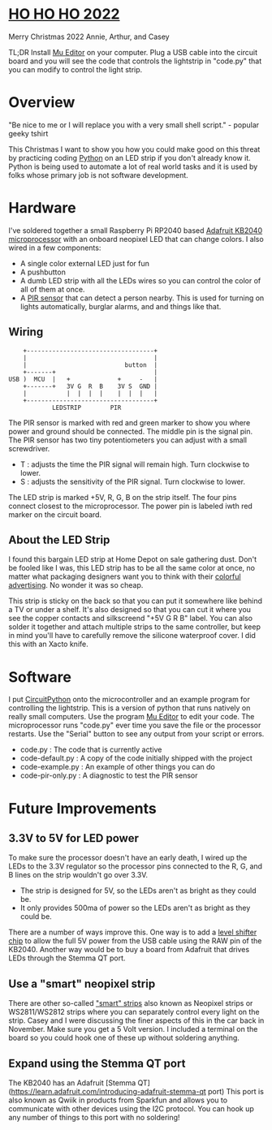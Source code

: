 # [HO HO HO 2022](https://github.com/ericzundel/hohoho2022)
Merry Christmas 2022 Annie, Arthur, and Casey

TL;DR Install [Mu Editor](https://codewith.mu/) on your computer. 
Plug a USB cable into the circuit board and you will see the code 
that controls the lightstrip in "code.py" that you can modify to 
control the light strip. 

# Overview
"Be nice to me or I will replace you with a very small shell script." - popular geeky tshirt

This Christmas I want to show you how you could make good on this threat
by practicing coding 
[Python](https://www.coursera.org/articles/what-is-python-used-for-a-beginners-guide-to-using-python) on an LED strip
if you don't already know it.
Python is being used to automate a lot of real world 
tasks and it is used by folks whose primary job is not software development.

# Hardware
I've soldered together a small Raspberry Pi RP2040 based 
[Adafruit KB2040 microprocessor](https://www.adafruit.com/product/5302) with 
an onboard neopixel LED that can change colors.  I also wired 
in a few components:

- A single color external LED just for fun
- A pushbutton
- A dumb LED strip with all the LEDs wires so you can control the color of all
of them at once.  
- A [PIR sensor](https://learn.adafruit.com/pir-passive-infrared-proximity-motion-sensor) that can detect a person nearby. This is used for turning on
lights automatically, burglar alarms, and and things like that.

## Wiring
```
    +-----------------------------------+
    |                                   |
    |                           button  |
    +-------+                           |
USB )  MCU  |   +             +     -   |
    +-------+   3V G  R  B    3V S  GND |
    |           |  |  |  |    |  |  |   |
    +-----------------------------------+
            LEDSTRIP        PIR 
```

The PIR sensor is marked with red and green marker to show you where power and 
ground should be connected. The middle pin is the signal pin.
The PIR sensor has two tiny potentiometers you can adjust with a small screwdriver.
- T : adjusts the time the PIR signal will remain high. Turn clockwise to lower.
- S : adjusts the sensitivity of the PIR signal. Turn clockwise to lower.

The LED strip is marked +5V, R, G, B on the strip itself. The four pins 
connect closest to the microprocessor. The power pin is labeled iwth red marker on the circuit board.

## About the LED Strip
I found this bargain LED strip at Home Depot on sale gathering dust. Don't be 
fooled like I was, this LED strip has to be all the same color
at once, no matter what packaging designers want you to think with 
their [colorful advertising](https://www.amazon.com/LED-Light-Strip-RGB-Changing-Phone-Remote-Bedroom/dp/B08JH5M6N3). No wonder it was so cheap.

This strip is sticky on the back so that you can put it somewhere like
behind a TV or under a shelf. It's also designed so that you can cut it 
where you see the copper contacts and silkscreend "+5V G R B" label. You
can also solder it together and attach multiple strips to the same controller,
but keep in mind you'll have to carefully remove the silicone waterproof
cover. I did this with an Xacto knife.

# Software
I put [CircuitPython](http://circuitpython.org) onto the microcontroller
and an example program for controlling the lightstrip. This is a version of
python that runs natively on really small computers.  Use the program
[Mu Editor](https://codewith.mu/) to edit your code.  The microprocessor runs
"code.py" ever time you save the file or the processor restarts. Use the
"Serial" button to see any output from your script or errors.

 - code.py : The code that is currently active
 - code-default.py : A copy of the code initially shipped with the project
 - code-example.py : An example of other things you can do
 - code-pir-only.py : A diagnostic to test the PIR sensor

# Future Improvements

## 3.3V  to 5V for LED power
To make sure the processor doesn't have an early death, I wired up the 
LEDs to the 3.3V regulator so the processor pins connected to the R, G, and B
lines on the strip wouldn't go over 3.3V.

- The strip is designed for 5V, so the LEDs aren't as bright as they could be.
- It only provides 500ma of power so the LEDs aren't as bright as they could be.

There are a number of ways improve this.  One way is to add a [level shifter chip](https://learn.adafruit.com/neopixel-levelshifter) to allow the full 5V power from the USB cable using the RAW pin of the KB2040. Another way would be to buy a board from Adafruit that drives LEDs through the Stemma QT port.

## Use a "smart" neopixel strip
There are other so-called ["smart" strips](https://www.amazon.com/ALITOVE-Individual-Addressable-Programmable-Non-Waterproof/dp/B01MG49QKD) 
also known as Neopixel strips or WS2811/WS2812 strips where you can 
separately control every light on the strip. Casey and I were discussing 
the finer aspects of this in the car back in November.  Make sure you get a
5 Volt version. I included a terminal on the board so you could hook one of these up without soldering anything.

## Expand using the Stemma QT port
The KB2040 has an Adafruit [Stemma QT](https://learn.adafruit.com/introducing-adafruit-stemma-qt port)
This port is also known as Qwiik in products from Sparkfun and allows you
to communicate with other devices using the I2C protocol.
You can hook up any number of things to this port with no soldering!
